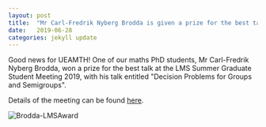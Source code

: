 ```yaml
---
layout: post
title:  "Mr Carl-Fredrik Nyberg Brodda is given a prize for the best talk"
date:   2019-06-28
categories: jekyll update
---
```


Good news for UEAMTH!
One of our maths PhD students, Mr Carl-Fredrik Nyberg Brodda, won a prize for the best talk at the LMS Summer Graduate Student Meeting 2019, with his talk entitled "Decision Problems for Groups and Semigroups". 

Details of the meeting can be found [here](https://www.lms.ac.uk/civicrm/event/info?id=40&reset=1).

![Brodda-LMSAward](https://ueamth.github.io/blog/assets/2019-06-28-LMSAward.jpg)

